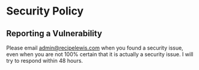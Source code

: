 # Security Policy

## Reporting a Vulnerability

Please email admin@recipelewis.com when you found a security issue, even when you are not 100% certain that it is actually a security issue. I will try to respond within 48 hours.
